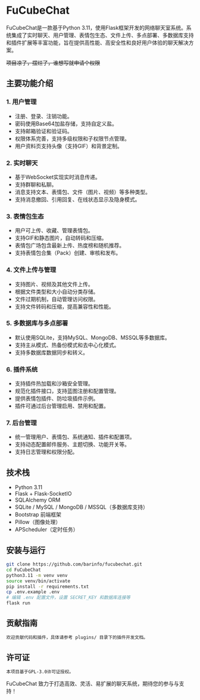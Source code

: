 # FuCubeChat

FuCubeChat是一款基于Python 3.11，使用Flask框架开发的网络聊天室系统。系统集成了实时聊天、用户管理、表情包生态、文件上传、多点部署、多数据库支持和插件扩展等丰富功能，旨在提供高性能、高安全性和良好用户体验的聊天解决方案。

~~项目凉了，摆烂了，谁想写就申请个权限~~

## 主要功能介绍

### 1. 用户管理
- 注册、登录、注销功能。
- 密码使用Base64加盐存储，支持自定义盐。
- 支持邮箱验证和验证码。
- 权限体系完善，支持多级权限和子权限节点管理。
- 用户资料页支持头像（支持GIF）和背景定制。

### 2. 实时聊天
- 基于WebSocket实现实时消息传递。
- 支持群聊和私聊。
- 消息支持文本、表情包、文件（图片、视频）等多种类型。
- 支持消息撤回、引用回复、在线状态显示及隐身模式。

### 3. 表情包生态
- 用户可上传、收藏、管理表情包。
- 支持GIF和静态图片，自动转码和压缩。
- 表情包广场包含最新上传、热度榜和随机推荐。
- 支持表情包合集（Pack）创建、审核和发布。

### 4. 文件上传与管理
- 支持图片、视频及其他文件上传。
- 根据文件类型和大小自动分类存储。
- 文件过期机制，自动管理访问权限。
- 支持文件转码和压缩，提高兼容性和性能。

### 5. 多数据库与多点部署
- 默认使用SQLite，支持MySQL、MongoDB、MSSQL等多数据库。
- 支持主从模式、热备份模式和去中心化模式。
- 支持多数据库数据同步和转义。

### 6. 插件系统
- 支持插件热加载和沙箱安全管理。
- 规范化插件接口，支持蓝图注册和配置管理。
- 提供表情包插件、防垃圾插件示例。
- 插件可通过后台管理启用、禁用和配置。

### 7. 后台管理
- 统一管理用户、表情包、系统通知、插件和配置项。
- 支持动态配置邮件服务、主题切换、功能开关等。
- 支持日志管理和权限分配。

## 技术栈
- Python 3.11
- Flask + Flask-SocketIO
- SQLAlchemy ORM
- SQLite / MySQL / MongoDB / MSSQL（多数据库支持）
- Bootstrap 前端框架
- Pillow（图像处理）
- APScheduler（定时任务）

## 安装与运行

```bash
git clone https://github.com/barinfo/fucubechat.git
cd FuCubeChat
python3.11 -m venv venv
source venv/bin/activate
pip install -r requirements.txt
cp .env.example .env
# 编辑 .env 配置文件，设置 SECRET_KEY 和数据库连接等
flask run
```
## 贡献指南

```bash
欢迎贡献代码和插件，具体请参考 plugins/ 目录下的插件开发文档。
```
## 许可证

```bash
本项目基于GPL-3.0许可证授权。
```
FuCubeChat 致力于打造高效、灵活、易扩展的聊天系统，期待您的参与与支持！
